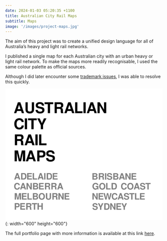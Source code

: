 ```yaml
---
date: 2024-01-03 05:20:35 +1100
title: Australian City Rail Maps
subtitle: Maps
image: '/images/project-maps.jpg'
---
```

The aim of this project was to create a unified design language for all of Australia’s heavy and light rail networks.

I published a single map for each Australian city with an urban heavy or light rail network. To make the maps more readily recognisable, I used the same colour palette as official sources.

Although I did later encounter some <a href="https://maps.philipmallis.com/a-trademark-claim/">trademark issues</a>, I was able to resolve this quickly.

![Palm trees](/images/australia-rail-maps-logo.png){: width="600" height="600"}

The full portfolio page with more information is available at this link <a href="https://maps.philipmallis.com/australian-city-rail-maps/">here</a>.
